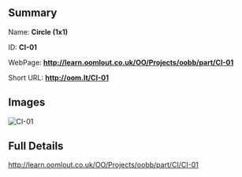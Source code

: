 

## Summary
 
Name: __Circle (1x1)__

ID: __CI-01__

WebPage: __http://learn.oomlout.co.uk/OO/Projects/oobb/part/CI-01__

Short URL: __http://oom.lt/CI-01__


## Images
![CI-01](http://oomlout.com/oomlout-OOBB/part/CI/CI-01/OOBB-CI-01_420.png)




## Full Details

 http://learn.oomlout.co.uk/OO/Projects/oobb/part/CI/CI-01

